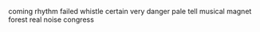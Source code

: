 coming rhythm failed whistle certain very danger pale tell musical magnet forest real noise congress